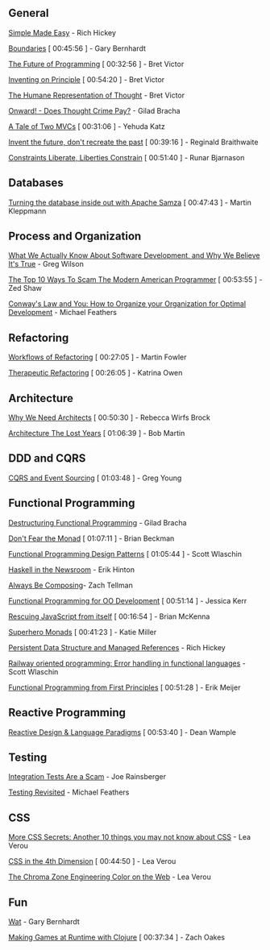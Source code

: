 ## General

[Simple Made Easy](http://www.infoq.com/presentations/Simple-Made-Easy) - Rich Hickey

[Boundaries](https://www.youtube.com/watch?v=yTkzNHF6rMs) [ 00:45:56 ] - Gary Bernhardt

[The Future of Programming](https://www.youtube.com/watch?v=8pTEmbeENF4) [ 00:32:56 ] - Bret Victor

[Inventing on Principle](https://www.youtube.com/watch?v=PUv66718DII) [ 00:54:20 ] - Bret Victor

[The Humane Representation of Thought](https://vimeo.com/115154289) - Bret Victor

[Onward! - Does Thought Crime Pay?](http://www.infoq.com/presentations/past-present-future-programming) - Gilad Bracha

[A Tale of Two MVCs](https://www.youtube.com/watch?v=s1dhXamEAKQ) [ 00:31:06 ] - Yehuda Katz

[Invent the future, don't recreate the past](https://www.youtube.com/watch?v=uYcAjr2J_rU) [ 00:39:16 ] - Reginald Braithwaite

[Constraints Liberate, Liberties Constrain](https://www.youtube.com/watch?v=GqmsQeSzMdw) [ 00:51:40 ] - Runar Bjarnason

## Databases

[Turning the database inside out with Apache Samza](https://www.youtube.com/watch?v=fU9hR3kiOK0) [ 00:47:43 ] - Martin Kleppmann

## Process and Organization

[What We Actually Know About Software Development, and Why We Believe It's True](http://vimeo.com/9270320) - Greg Wilson

[The Top 10 Ways To Scam The Modern American Programmer](https://www.youtube.com/watch?v=neI_Pj558CY) [ 00:53:55 ] - Zed Shaw

[Conway's Law and You: How to Organize your Organization for Optimal Development](http://www.ustream.tv/recorded/46640252) - Michael Feathers

## Refactoring

[Workflows of Refactoring](https://www.youtube.com/watch?v=vqEg37e4Mkw) [ 00:27:05 ] - Martin Fowler

[Therapeutic Refactoring](https://www.youtube.com/watch?v=J4dlF0kcThQ) [ 00:26:05 ] - Katrina Owen

## Architecture

[Why We Need Architects](https://www.youtube.com/watch?v=Oyt4Ru7Xzq0) [ 00:50:30 ] - Rebecca Wirfs Brock

[Architecture The Lost Years](https://www.youtube.com/watch?v=WpkDN78P884) [ 01:06:39 ] - Bob Martin

## DDD and CQRS

[CQRS and Event Sourcing](https://www.youtube.com/watch?v=JHGkaShoyNs) [ 01:03:48 ] - Greg Young

## Functional Programming

[Destructuring Functional Programming](http://www.infoq.com/presentations/functional-pros-cons) - Gilad Bracha

[Don't Fear the Monad](https://www.youtube.com/watch?v=ZhuHCtR3xq8) [ 01:07:11 ] - Brian Beckman

[Functional Programming Design Patterns](https://www.youtube.com/watch?v=E8I19uA-wGY) [ 01:05:44 ] - Scott Wlaschin

[Haskell in the Newsroom](http://www.infoq.com/presentations/haskell-newsroom-nyt) - Erik Hinton

[Always Be Composing](https://www.youtube.com/watch?v=3oQTSP4FngY)- Zach Tellman

[Functional Programming for OO Development](https://www.youtube.com/watch?v=pMGY9ViIGNU) [ 00:51:14 ] - Jessica Kerr

[Rescuing JavaScript from itself](https://www.youtube.com/watch?v=w3ML8wlt1oU) [ 00:16:54 ] - Brian McKenna

[Superhero Monads](https://www.youtube.com/watch?v=MlZCiiKGbb0) [ 00:41:23 ] - Katie Miller

[Persistent Data Structure and Managed References](http://www.infoq.com/presentations/Value-Identity-State-Rich-Hickey) - Rich Hickey

[Railway oriented programming: Error handling in functional languages](https://vimeo.com/113707214) - Scott Wlaschin

[Functional Programming from First Principles](https://www.youtube.com/watch?v=a-RAltgH8tw) [ 00:51:28 ] - Erik Meijer

## Reactive Programming

[Reactive Design & Language Paradigms](https://www.youtube.com/watch?v=4L3cYhfSUZs) [ 00:53:40 ] - Dean Wample

## Testing

[Integration Tests Are a Scam](http://www.infoq.com/presentations/integration-tests-scam) - Joe Rainsberger

[Testing Revisited](http://vimeo.com/54198870) - Michael Feathers

## CSS

[More CSS Secrets: Another 10 things you may not know about CSS](https://www.youtube.com/watch?v=3ikye7Qc7Ak) - Lea Verou

[CSS in the 4th Dimension](https://www.youtube.com/watch?v=NTJUFQmHbvc) [ 00:44:50 ] - Lea Verou

[The Chroma Zone Engineering Color on the Web](http://www.confreaks.com/videos/3242-kodio_2014-the-chroma-zone-engineering-color-on-the-web) - Lea Verou

## Fun

[Wat](https://www.destroyallsoftware.com/talks/wat) - Gary Bernhardt

[Making Games at Runtime with Clojure](https://www.youtube.com/watch?v=0GzzFeS5cMc) [ 00:37:34 ] - Zach Oakes
